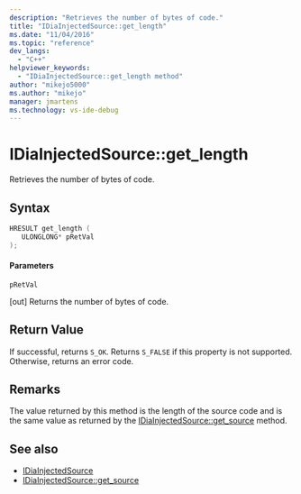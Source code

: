```yaml
---
description: "Retrieves the number of bytes of code."
title: "IDiaInjectedSource::get_length"
ms.date: "11/04/2016"
ms.topic: "reference"
dev_langs:
  - "C++"
helpviewer_keywords:
  - "IDiaInjectedSource::get_length method"
author: "mikejo5000"
ms.author: "mikejo"
manager: jmartens
ms.technology: vs-ide-debug
---
```

# IDiaInjectedSource::get_length

Retrieves the number of bytes of code.

## Syntax

```C++
HRESULT get_length ( 
   ULONGLONG* pRetVal
);
```

#### Parameters
 `pRetVal`

[out] Returns the number of bytes of code.

## Return Value
 If successful, returns `S_OK`. Returns `S_FALSE` if this property is not supported. Otherwise, returns an error code.

## Remarks
 The value returned by this method is the length of the source code and is the same value as returned by the [IDiaInjectedSource::get_source](../../debugger/debug-interface-access/idiainjectedsource-get-source.md) method.

## See also
- [IDiaInjectedSource](../../debugger/debug-interface-access/idiainjectedsource.md)
- [IDiaInjectedSource::get_source](../../debugger/debug-interface-access/idiainjectedsource-get-source.md)
